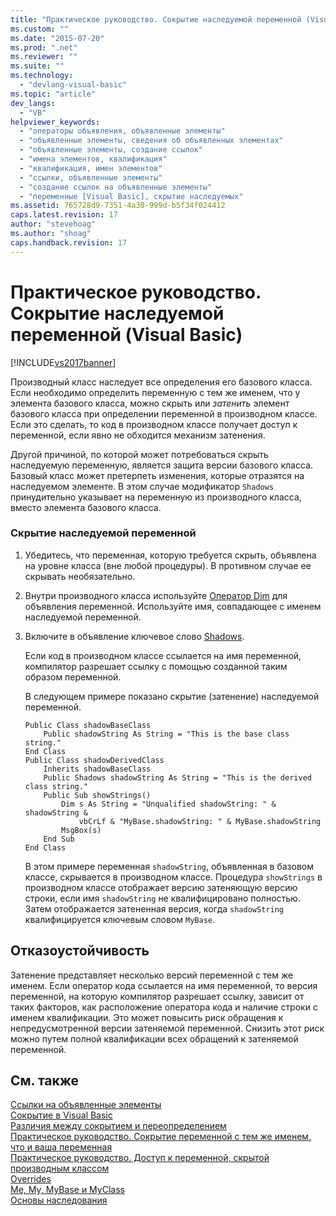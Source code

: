 ```yaml
---
title: "Практическое руководство. Сокрытие наследуемой переменной (Visual Basic) | Microsoft Docs"
ms.custom: ""
ms.date: "2015-07-20"
ms.prod: ".net"
ms.reviewer: ""
ms.suite: ""
ms.technology: 
  - "devlang-visual-basic"
ms.topic: "article"
dev_langs: 
  - "VB"
helpviewer_keywords: 
  - "операторы объявления, объявленные элементы"
  - "объявленные элементы, сведения об объявленных элементах"
  - "объявленные элементы, создание ссылок"
  - "имена элементов, квалификация"
  - "квалификация, имен элементов"
  - "ссылки, объявленные элементы"
  - "создание ссылок на объявленные элементы"
  - "переменные [Visual Basic], скрытие наследуемых"
ms.assetid: 765728d9-7351-4a30-999d-b5f34f024412
caps.latest.revision: 17
author: "stevehoag"
ms.author: "shoag"
caps.handback.revision: 17
---
```

# Практическое руководство. Сокрытие наследуемой переменной (Visual Basic)
[!INCLUDE[vs2017banner](../../../../visual-basic/includes/vs2017banner.md)]

Производный класс наследует все определения его базового класса.  Если необходимо определить переменную с тем же именем, что у элемента базового класса, можно скрыть или *затенить* элемент базового класса при определении переменной в производном классе.  Если это сделать, то код в производном классе получает доступ к переменной, если явно не обходится механизм затенения.  
  
 Другой причиной, по которой может потребоваться скрыть наследуемую переменную, является защита версии базового класса.  Базовый класс может претерпеть изменения, которые отразятся на наследуемом элементе.  В этом случае модификатор `Shadows` принудительно указывает на переменную из производного класса, вместо элемента базового класса.  
  
### Скрытие наследуемой переменной  
  
1.  Убедитесь, что переменная, которую требуется скрыть, объявлена на уровне класса \(вне любой процедуры\).  В противном случае ее скрывать необязательно.  
  
2.  Внутри производного класса используйте [Оператор Dim](../../../../visual-basic/language-reference/statements/dim-statement.md) для объявления переменной.  Используйте имя, совпадающее с именем наследуемой переменной.  
  
3.  Включите в объявление ключевое слово [Shadows](../../../../visual-basic/language-reference/modifiers/shadows.md).  
  
     Если код в производном классе ссылается на имя переменной, компилятор разрешает ссылку с помощью созданной таким образом переменной.  
  
     В следующем примере показано скрытие \(затенение\) наследуемой переменной.  
  
    ```  
    Public Class shadowBaseClass  
        Public shadowString As String = "This is the base class string."  
    End Class  
    Public Class shadowDerivedClass  
        Inherits shadowBaseClass  
        Public Shadows shadowString As String = "This is the derived class string."  
        Public Sub showStrings()  
            Dim s As String = "Unqualified shadowString: " & shadowString &  
                vbCrLf & "MyBase.shadowString: " & MyBase.shadowString  
            MsgBox(s)  
        End Sub  
    End Class  
    ```  
  
     В этом примере переменная `shadowString`, объявленная в базовом классе, скрывается в производном классе.  Процедура `showStrings` в производном классе отображает версию затеняющую версию строки, если имя `shadowString` не квалифицировано полностью.  Затем отображается затененная версия, когда `shadowString` квалифицируется ключевым словом `MyBase`.  
  
## Отказоустойчивость  
 Затенение представляет несколько версий переменной с тем же именем.  Если оператор кода ссылается на имя переменной, то версия переменной, на которую компилятор разрешает ссылку, зависит от таких факторов, как расположение оператора кода и наличие строки с именем квалификации.  Это может повысить риск обращения к непредусмотренной версии затеняемой переменной.  Снизить этот риск можно путем полной квалификации всех обращений к затеняемой переменной.  
  
## См. также  
 [Ссылки на объявленные элементы](../../../../visual-basic/programming-guide/language-features/declared-elements/references-to-declared-elements.md)   
 [Сокрытие в Visual Basic](../../../../visual-basic/programming-guide/language-features/declared-elements/shadowing.md)   
 [Различия между сокрытием и переопределением](../../../../visual-basic/programming-guide/language-features/declared-elements/differences-between-shadowing-and-overriding.md)   
 [Практическое руководство. Сокрытие переменной с тем же именем, что и ваша переменная](../../../../visual-basic/programming-guide/language-features/declared-elements/how-to-hide-a-variable-with-the-same-name-as-your-variable.md)   
 [Практическое руководство. Доступ к переменной, скрытой производным классом](../../../../visual-basic/programming-guide/language-features/declared-elements/how-to-access-a-variable-hidden-by-a-derived-class.md)   
 [Overrides](../../../../visual-basic/language-reference/modifiers/overrides.md)   
 [Me, My, MyBase и MyClass](../../../../visual-basic/programming-guide/program-structure/me-my-mybase-and-myclass.md)   
 [Основы наследования](../../../../visual-basic/programming-guide/language-features/objects-and-classes/inheritance-basics.md)